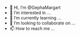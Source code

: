 - 👋 Hi, I’m @GephaMargart
- 👀 I’m interested in ...
- 🌱 I’m currently learning ...
- 💞️ I’m looking to collaborate on ...
- 📫 How to reach me ...

<!---
GephaMargart/GephaMargart is a ✨ special ✨ repository because its `README.md` (this file) appears on your GitHub profile.
You can click the Preview link to take a look at your changes.
--->
